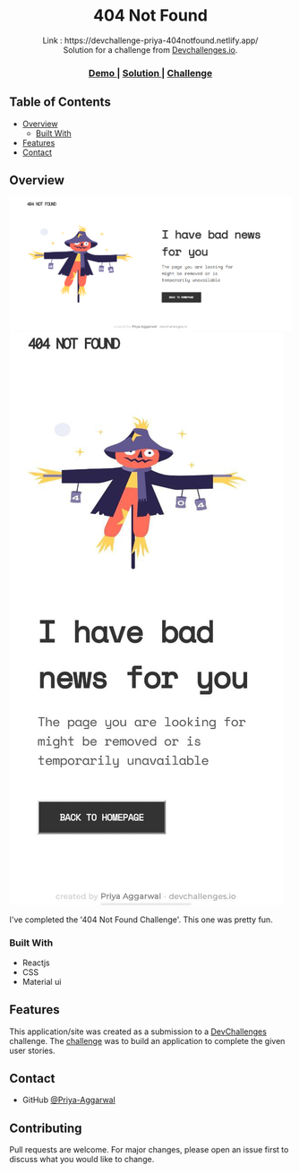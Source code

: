            
<!-- Please update value in the {}  -->

<h1 align="center">404 Not Found</h1>
<div align="center">
            Link : https://devchallenge-priya-404notfound.netlify.app/
 </div> 
<div align="center">
   Solution for a challenge from  <a href="http://devchallenges.io" target="_blank">Devchallenges.io</a>.
</div>

<div align="center">
  <h3>
    <a href="https://devchallenge-priya-404notfound.netlify.app/">
      Demo
    </a>
    <span> | </span>
    <a href="https://github.com/Priya2123/404-Not-Found">
      Solution
    </a>
    <span> | </span>
    <a href="https://devchallenges.io/challenges/wBunSb7FPrIepJZAg0sY">
      Challenge
    </a>
  </h3>
</div>

<!-- TABLE OF CONTENTS -->

## Table of Contents

- [Overview](#overview)
  - [Built With](#built-with)
- [Features](#features)
- [Contact](#contact)

<!-- OVERVIEW -->

## Overview

<img src="src/assets/final1.PNG">
<img src="src/assets/final2.jpg">

I've completed the '404 Not Found Challenge'. This one was pretty fun. 


### Built With

<!-- This section should list any major frameworks that you built your project using. Here are a few examples.-->

- Reactjs
- CSS
- Material ui

## Features

<!-- List the features of your application or follow the template. Don't share the figma file here :) -->

This application/site was created as a submission to a [DevChallenges](https://devchallenges.io/challenges) challenge. The [challenge](https://devchallenges.io/challenges/wBunSb7FPrIepJZAg0sY) was to build an application to complete the given user stories.


## Contact

- GitHub [@Priya-Aggarwal](https://github.com/Priya2123)

## Contributing

Pull requests are welcome. For major changes, please open an issue first to discuss what you would like to change.

